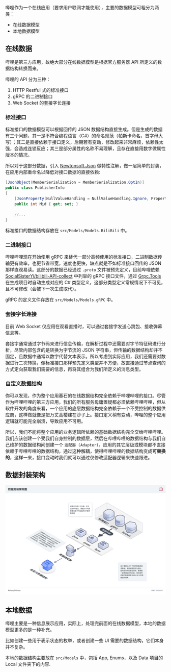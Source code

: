 哔哩作为一个在线应用（要求用户联网才能使用），主要的数据模型可粗分为两类：

- 在线数据模型
- 本地数据模型

## 在线数据

哔哩是第三方应用，故绝大部分在线数据模型是根据官方服务器 API 所定义的数据结构转换而来。

哔哩的 API 分为三种：

1. HTTP Restful 式的标准接口
2. gRPC 的二进制接口
3. Web Socket 的套接字长连接

### 标准接口

标准接口的数据模型可以根据回传的 JSON 数据结构直接生成。但是生成的数据有三个问题，其一是不符合编程语言（C#）的命名规范（帕斯卡命名，首字母大写）；其二是直接依赖于接口定义，后期若有变动，修改起来非常麻烦，依赖性太强，会造成连锁反应；其三是部分属性的名称不易理解，且存在直接用数字做属性版本的情况。

所以对于这部分数据，引入 [Newtonsoft.Json](https://www.nuget.org/packages/Newtonsoft.Json) 做特性注解，做一层简单的封装，在应用内部重命名以降低对接口数据的直接依赖:

```csharp
[JsonObject(MemberSerialization = MemberSerialization.OptIn)]
public class PublisherInfo
{
    [JsonProperty(NullValueHandling = NullValueHandling.Ignore, PropertyName = "mid", Required = Required.Default)]
    public int Mid { get; set; }

    //...
}
```

标准接口的数据结构存放在 `src/Models/Models.BiliBili` 中。

### 二进制接口

哔哩哔哩现在开始使用 gRPC 来替代一部分高频使用的标准接口，二进制数据传输更有效率，也更节省带宽，速度也更快，缺点就是不如标准接口回传的 JSON 那样直观易读。这部分的数据已经通过 `.proto` 文件被预先定义，目前哔哩依赖 [SocialSisterYi/bilibili-API-collect](https://github.com/SocialSisterYi/bilibili-API-collect/tree/master/grpc_api) 中列举的 gRPC 接口文件，通过 [Grpc.Tools](https://www.nuget.org/packages/Grpc.Tools/) 在生成项目时自动生成对应的 C# 类型定义，这部分类型定义常规情况下不可见，且不可修改（会被下一次生成取代）。

gRPC 的定义文件存放在 `src/Models/Models.gRPC` 中。

### 套接字长连接

目前 Web Socket 仅应用在观看直播时，可以通过套接字发送心跳包、接收弹幕信息等。

套接字通常通过字节码来进行信息传输，在解析过程中还需要对字节特征码进行分析，尽管内部包含的是转换为字节流的 JSON 字符串，但传输的数据结构却并不固定，且数据中通常以数字代替文本表示。所以考虑到实际应用，我们还需要对数据进行二次转换，像标准接口那样预先定义类型并不方便，故直接通过节点查询的方式定向获取我们需要的信息，再将其组合为我们所定义的消息类型。

### 自定义数据结构

你可以发现，作为整个应用基石的在线数据结构完全依赖于哔哩哔哩的接口。尽管作为哔哩哔哩的第三方应用，我们的所有服务毋庸置疑都必须依赖哔哩哔哩，但从软件开发的角度来看，一个应用的底层数据结构完全依赖于一个不受控制的数据供应商，这样做就像是把万丈高楼建在沙子上。接口定义稍有变动，哔哩的整个应用逻辑就可能完全崩溃，导致应用不可用。

所以，我们不能将整个应用的业务逻辑所依赖的基础数据结构完全交给哔哩哔哩。我们应该创建一个受我们自身控制的数据层，然后在哔哩哔哩的数据结构与我们自己维护的数据结构间创建一个 `适配器 (Adapter)`。应用的其它层级或模块都不直接依赖于哔哩哔哩的数据结构，通过这种解耦，使得哔哩哔哩的数据结构变成**可替换的**，这样一来，接口变动时我们就可以通过仅修改适配器逻辑来快速跟进。

## 数据封装架构

![数据封装架构](images/Architecture/data_fetch.png)

## 本地数据

哔哩主要是一种信息展示应用，实际上，处理完前面的在线数据模型，本地的数据模型更多的是一种补充。

比如创建一些用于表示状态的枚举，或者创建一些 UI 需要的数据结构，它们本身并不复杂。

本地的数据结构主要放在 `src/Models` 中，包括 App, Enums，以及 Data 项目的 Local 文件夹下的内容.